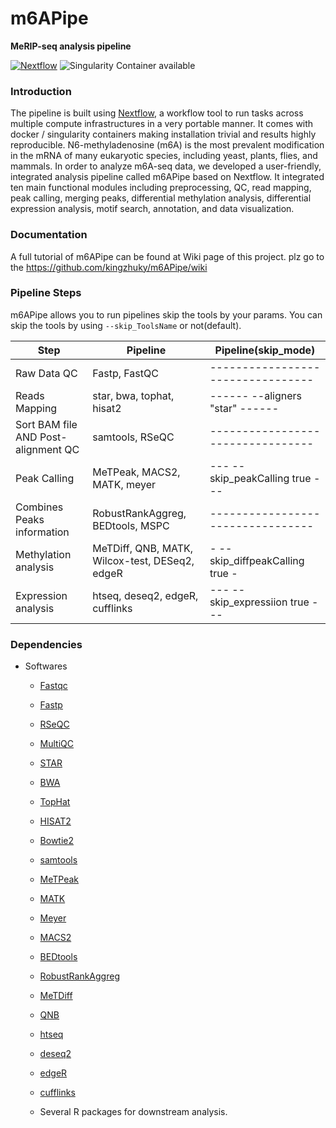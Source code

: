 # m6APipe
**MeRIP-seq analysis pipeline**

[![Nextflow](https://img.shields.io/badge/nextflow-%E2%89%A50.32.0-brightgreen.svg)](https://www.nextflow.io/)
![Singularity Container available](
https://img.shields.io/badge/singularity-available-7E4C74.svg)

### Introduction
The pipeline is built using [Nextflow](https://www.nextflow.io), a workflow tool to run tasks across multiple compute infrastructures in a very portable manner. It comes with docker / singularity containers making installation trivial and results highly reproducible. N6-methyladenosine (m6A) is the most prevalent modification in the mRNA of many eukaryotic species, including yeast, plants, flies, and mammals. In order to analyze m6A-seq data, we developed a user-friendly, integrated analysis pipeline called m6APipe based on Nextflow. It integrated ten main functional modules including preprocessing, QC, read mapping, peak calling, merging peaks, differential methylation analysis, differential expression analysis, motif search, annotation, and data visualization. 


### Documentation   

A full tutorial of m6APipe can be found at Wiki page of this project. plz go to the https://github.com/kingzhuky/m6APipe/wiki


### Pipeline Steps

m6APipe allows you to run pipelines skip the tools by your params.
You can skip the tools by using `--skip_ToolsName` or not(default).

| Step                                    | Pipeline                                       | Pipeline(skip_mode)             |
|-----------------------------------------|------------------------------------------------|---------------------------------|
| Raw Data QC                             | Fastp, FastQC                                  |---------------------------------|
| Reads Mapping                           | star, bwa, tophat, hisat2                      |------  --aligners "star"  ------|
| Sort BAM file AND Post-alignment QC     | samtools, RSeQC                                |---------------------------------|
| Peak Calling                            | MeTPeak, MACS2, MATK, meyer                    |---  --skip_peakCalling true  ---|
| Combines Peaks information              | RobustRankAggreg, BEDtools, MSPC               |---------------------------------|
| Methylation analysis                    | MeTDiff, QNB, MATK, Wilcox-test, DESeq2, edgeR |-  --skip_diffpeakCalling true  -|
| Expression analysis                     | htseq, deseq2, edgeR, cufflinks                |---  --skip_expressiion true  ---|


### Dependencies
* Softwares
    * [Fastqc](http://www.bioinformatics.babraham.ac.uk/projects/fastqc/)
    * [Fastp](https://github.com/OpenGene/fastp)
    * [RSeQC](http://rseqc.sourceforge.net/)
    * [MultiQC](https://multiqc.info/)
    * [STAR](https://github.com/alexdobin/STAR)
    * [BWA](https://github.com/lh3/bwa)
    * [TopHat](https://ccb.jhu.edu/software/tophat/)
    * [HISAT2](https://ccb.jhu.edu/software/hisat2/)
    * [Bowtie2](https://github.com/BenLangmead/bowtie2)
    * [samtools](http://www.htslib.org/)
    * [MeTPeak](https://github.com/compgenomics/MeTPeak)
    * [MATK](http://matk.renlab.org)
    * [Meyer]()
    * [MACS2](https://github.com/taoliu/MACS)
    * [BEDtools](https://bedtools.readthedocs.io/en/latest/index.html)
    * [RobustRankAggreg](https://cran.r-project.org/web/packages/RobustRankAggreg/index.html)
    * [MeTDiff](https://github.com/compgenomics/MeTDiff)
    * [QNB](https://cran.r-project.org/src/contrib/Archive/QNB/)
    * [htseq](https://github.com/simon-anders/htseq)
    * [deseq2](http://bioconductor.org/packages/DESeq2/)
    * [edgeR](http://bioconductor.org/packages/edgeR/)
    * [cufflinks](http://cole-trapnell-lab.github.io/cufflinks/)

    * Several R packages for downstream analysis.
